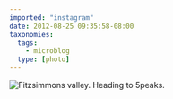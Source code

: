 ```yaml
---
imported: "instagram"
date: 2012-08-25 09:35:58-08:00
taxonomies:
  tags:
    - microblog
  type: [photo]
---
```

![Fitzsimmons valley. Heading to 5peaks.](/media/images/photos/2012/08/8c4e4c84da9767dc55d6e667195a23d4.jpg)

